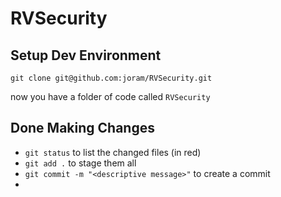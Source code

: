 # RVSecurity

## Setup Dev Environment
`git clone git@github.com:joram/RVSecurity.git`

now you have a folder of code called `RVSecurity`

## Done Making Changes
- `git status` to list the changed files (in red)
- `git add .` to stage them all
- `git commit -m "<descriptive message>"` to create a commit
- 
